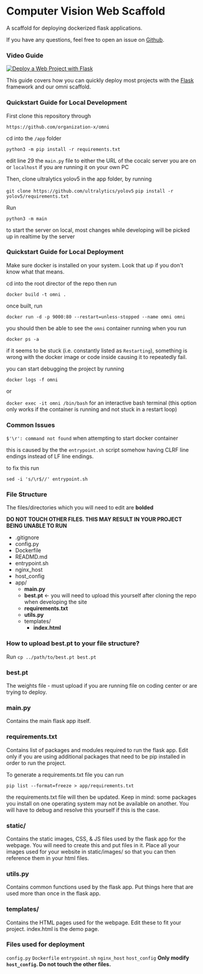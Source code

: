 # Computer Vision Web Scaffold

A scaffold for deploying dockerized flask applications.

If you have any questions, feel free to open an issue on [Github](https://github.com/organization-x/omni/issues).

### Video Guide

[![Deploy a Web Project with Flask](https://img.youtube.com/vi/JUb-PpejA7w/0.jpg)](https://youtu.be/JUb-PpejA7w "Deploy a Web Project with Flask")

This guide covers how you can quickly deploy most projects with the [Flask](https://flask.palletsprojects.com/) framework and our omni scaffold.

### Quickstart Guide for Local Development

First clone this repository through 

`https://github.com/organization-x/omni`

cd into the `/app` folder

`python3 -m pip install -r requirements.txt`

edit line 29 the `main.py` file to either the URL of the cocalc server you are on or `localhost` if you are running it on your own PC

Then, clone ultralytics yolov5 in the app folder, by running 

`git clone https://github.com/ultralytics/yolov5`
`pip install -r yolov5/requirements.txt`

Run

 `python3 -m main`

to start the server on local, most changes while developing will be picked up in realtime by the server

### Quickstart Guide for Local Deployment

Make sure docker is installed on your system. Look that up if you don't know what that means.

cd into the root director of the repo then run 

`docker build -t omni .`

once built, run

`docker run -d -p 9000:80 --restart=unless-stopped --name omni omni`

you should then be able to see the `omni` container running when you run 

`docker ps -a`

if it seems to be stuck (i.e. constantly listed as `Restarting`), something is wrong with the docker image or code inside causing it to repeatedly fail.

you can start debugging the project by running 

`docker logs -f omni` 

or

`docker exec -it omni /bin/bash` for an interactive bash terminal (this option only works if the container is running and not stuck in a restart loop)

### Common Issues

`$'\r': command not found` when attempting to start docker container

this is caused by the the `entrypoint.sh` script somehow having CLRF line endings instead of LF line endings.

to fix this run

`sed -i 's/\r$//' entrypoint.sh`

### File Structure

The files/directories which you will need to edit are **bolded**

**DO NOT TOUCH OTHER FILES. THIS MAY RESULT IN YOUR PROJECT BEING UNABLE TO RUN**

- .gitignore
- config.py
- Dockerfile
- READMD.md
- entrypoint.sh
- nginx_host
- host_config
- app/
     - **main.py**
     - **best.pt** <- you will need to upload this yourself after cloning the repo when developing the site
     - **requirements.txt**
     - **utils.py**
     - templates/
          - **index.html**

### How to upload best.pt to your file structure?

Run 
`cp ../path/to/best.pt best.pt`

### best.pt ###

The weights file - must upload if you are running file on coding center or are trying to deploy.

### main.py ###

Contains the main flask app itself.

### requirements.txt ###

Contains list of packages and modules required to run the flask app. Edit only if you are using additional packages that need to be pip installed in order to run the project.

To generate a requirements.txt file you can run

`pip list --format=freeze > app/requirements.txt`

the requirements.txt file will then be updated. Keep in mind: some packages you install on one operating system may not be available on another. You will have to debug and resolve this yourself if this is the case.

### static/ ###

Contains the static images, CSS, & JS files used by the flask app for the webpage. You will need to create this and put files in it. Place all your images used for your website in static/images/ so that you can then reference them in your html files.

### utils.py ###

Contains common functions used by the flask app. Put things here that are used more than once in the flask app.

### templates/ ###

Contains the HTML pages used for the webpage. Edit these to fit your project. index.html is the demo page.

### Files used for deployment ###

`config.py`
`Dockerfile`
`entrypoint.sh`
`nginx_host`
`host_config`
**Only modify `host_config`. Do not touch the other files.**

